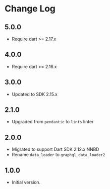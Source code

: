 # Change Log

## 5.0.0

* Require dart >=  2.17.x

## 4.0.0

* Require dart >= 2.16.x

## 3.0.0

* Updated to SDK 2.15.x

## 2.1.0

* Upgraded from `pendantic` to `lints` linter

## 2.0.0

* Migrated to support Dart SDK 2.12.x NNBD
* Rename `data_loader` to `graphql_data_loader2`

## 1.0.0

* Initial version.
